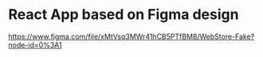 # React App based on Figma design

https://www.figma.com/file/xMtVsq3MWr41hCB5PTfBM8/WebStore-Fake?node-id=0%3A1

